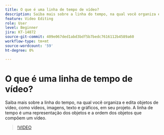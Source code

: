 ```yaml
---
title: O que é uma linha de tempo de vídeo?
description: Saiba mais sobre a linha do tempo, na qual você organiza e edita objetos de vídeo
feature: Video Editing
role: User
level: Beginner
jira: KT-14872
source-git-commit: 409e067ded1abd3bdf5b7bedc7616112b4589a60
workflow-type: tm+mt
source-wordcount: '59'
ht-degree: 0%

---
```


# O que é uma linha de tempo de vídeo?

Saiba mais sobre a linha do tempo, na qual você organiza e edita objetos de vídeo, como vídeos, imagens, texto e gráficos, em seu projeto. A linha de tempo é uma representação dos objetos e a ordem dos objetos que compõem um vídeo.

>[!VIDEO](https://video.tv.adobe.com/v/3427090?quality=12&learn=on&hidetitle=true)

